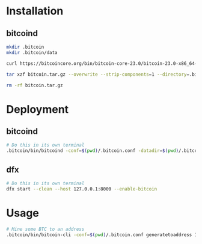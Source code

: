 # Installation

## bitcoind

```bash
mkdir .bitcoin
mkdir .bitcoin/data

curl https://bitcoincore.org/bin/bitcoin-core-23.0/bitcoin-23.0-x86_64-linux-gnu.tar.gz -o bitcoin.tar.gz

tar xzf bitcoin.tar.gz --overwrite --strip-components=1 --directory=.bitcoin/ bitcoin-23.0/bin/

rm -rf bitcoin.tar.gz
```

# Deployment

## bitcoind

```bash
# Do this in its own terminal
.bitcoin/bin/bitcoind -conf=$(pwd)/.bitcoin.conf -datadir=$(pwd)/.bitcoin/data --port=18444
```

## dfx

```bash
# Do this in its own terminal
dfx start --clean --host 127.0.0.1:8000 --enable-bitcoin
```

# Usage

```bash
# Mine some BTC to an address
.bitcoin/bin/bitcoin-cli -conf=$(pwd)/.bitcoin.conf generatetoaddress 1 <your-canister-btc-address>
```

